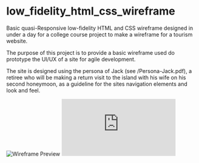 # low_fidelity_html_css_wireframe

Basic quasi-Responsive low-fidelity HTML and CSS wireframe designed in under a day for a college course project to make a wireframe for a tourism website.

The purpose of this project is to provide a basic wireframe used do prototype the UI/UX of a site for agile development. 

The site is designed using the persona of Jack (see /Persona-Jack.pdf), a retiree who will be making a return visit to the island with his wife on his second honeymoon, as a guideline for the sites navigation elements and look and feel. 

![Wireframe Preview](https://github.com/ogg130/low_fidelity_html_css_wireframe/blob/master/preview.png)
![Jacks Persona Profile](https://github.com/ogg130/low_fidelity_html_css_wireframe/blob/master/Persona-Jack.pdf)

